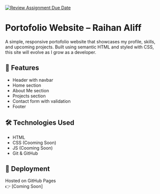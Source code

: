 [![Review Assignment Due Date](https://classroom.github.com/assets/deadline-readme-button-22041afd0340ce965d47ae6ef1cefeee28c7c493a6346c4f15d667ab976d596c.svg)](https://classroom.github.com/a/akoVEwkh)
# Portofolio Website – Raihan Aliff
A simple, responsive portofolio website that showcases my profile, skills, and upcoming projects. Built using semantic HTML and styled with CSS, this site will evolve as I grow as a developer.


## 🚀 Features
- Header with navbar
- Home section
- About Me section
- Projects section
- Contact form with validation
- Footer

## 🛠️ Technologies Used
- HTML
- CSS (Cooming Soon)
- JS (Cooming Soon)
- Git & GitHub

## 📂 Deployment
Hosted on GitHub Pages  
👉 [Coming Soon]
